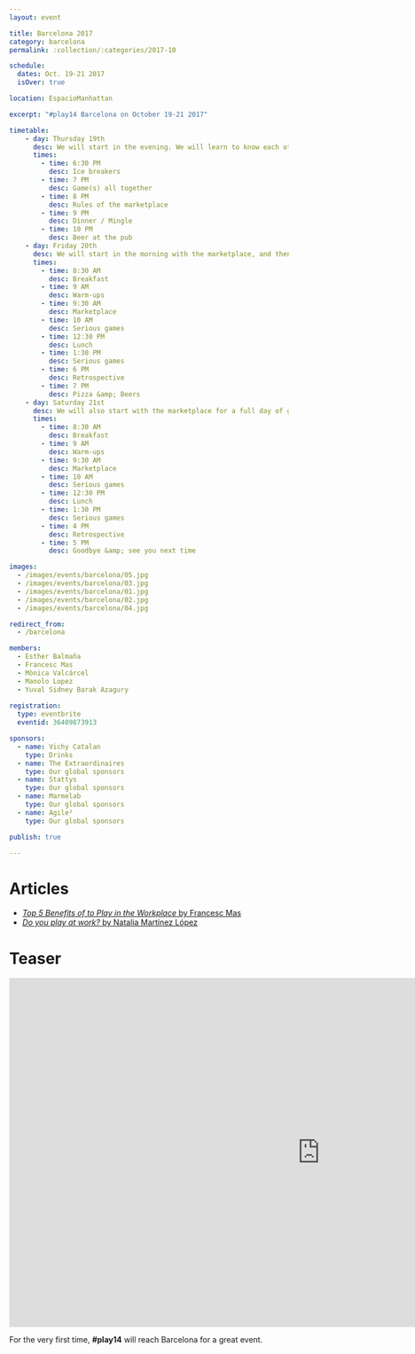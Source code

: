 ```yaml
---
layout: event

title: Barcelona 2017
category: barcelona
permalink: :collection/:categories/2017-10

schedule:
  dates: Oct. 19-21 2017
  isOver: true

location: EspacioManhattan

excerpt: "#play14 Barcelona on October 19-21 2017"

timetable:
    - day: Thursday 19th
      desc: We will start in the evening. We will learn to know each other and share a nice dinner all together.
      times:
        - time: 6:30 PM
          desc: Ice breakers
        - time: 7 PM
          desc: Game(s) all together
        - time: 8 PM
          desc: Rules of the marketplace
        - time: 9 PM
          desc: Dinner / Mingle
        - time: 10 PM
          desc: Beer at the pub
    - day: Friday 20th
      desc: We will start in the morning with the marketplace, and then we will play games all day long.
      times:
        - time: 8:30 AM
          desc: Breakfast
        - time: 9 AM
          desc: Warm-ups
        - time: 9:30 AM
          desc: Marketplace
        - time: 10 AM
          desc: Serious games
        - time: 12:30 PM
          desc: Lunch
        - time: 1:30 PM
          desc: Serious games
        - time: 6 PM
          desc: Retrospective
        - time: 7 PM
          desc: Pizza &amp; Beers
    - day: Saturday 21st
      desc: We will also start with the marketplace for a full day of games. Whoever needs to catch a plane can leave earlier.
      times:
        - time: 8:30 AM
          desc: Breakfast
        - time: 9 AM
          desc: Warm-ups
        - time: 9:30 AM
          desc: Marketplace
        - time: 10 AM
          desc: Serious games
        - time: 12:30 PM
          desc: Lunch
        - time: 1:30 PM
          desc: Serious games
        - time: 4 PM
          desc: Retrospective
        - time: 5 PM
          desc: Goodbye &amp; see you next time

images:
  - /images/events/barcelona/05.jpg
  - /images/events/barcelona/03.jpg
  - /images/events/barcelona/01.jpg
  - /images/events/barcelona/02.jpg
  - /images/events/barcelona/04.jpg

redirect_from:
  - /barcelona

members:
  - Esther Balmaña
  - Francesc Mas
  - Mònica Valcárcel
  - Manolo Lopez
  - Yuval Sidney Barak Azagury
  
registration: 
  type: eventbrite
  eventid: 36409873913

sponsors:
  - name: Vichy Catalan
    type: Drinks
  - name: The Extraordinaires
    type: Our global sponsors
  - name: Stattys
    type: Our global sponsors
  - name: Marmelab
    type: Our global sponsors
  - name: Agile²
    type: Our global sponsors

publish: true

---
```


# Articles

* [*Top 5 Benefits of to Play in the Workplace* by Francesc Mas](https://francescmas.com/2017/08/16/top-5-benefits-of-to-play-in-the-workplace/)
* [*Do you play at work?* by Natalia Martínez López](https://www.linkedin.com/pulse/do-you-play-work-natalia-martínez-lópez)


# Teaser

<iframe width="1120" height="630" src="https://www.youtube.com/embed/vNK-LYqu-6Q" frameborder="0" allowfullscreen></iframe>

For the very first time, **#play14** will reach Barcelona for a great event.
